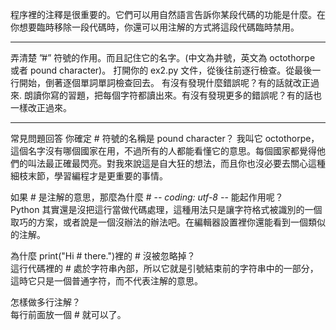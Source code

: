 程序裡的注釋是很重要的。它們可以用自然語言告訴你某段代碼的功能是什麼。在你想要臨時移除一段代碼時，你還可以用注解的方式將這段代碼臨時禁用。  
<hr>
弄清楚 ”#” 符號的作用。而且記住它的名字。(中文為井號，英文為 octothorpe 或者 pound character)。  
打開你的 ex2.py 文件，從後往前逐行檢查。從最後一行開始，倒著逐個單詞單詞檢查回去。  
有沒有發現什麼錯誤呢？有的話就改正過來.  
朗讀你寫的習題，把每個字符都讀出來。有沒有發現更多的錯誤呢？有的話也一樣改正過來。  
<hr>
常見問題回答
你確定 # 符號的名稱是 pound character？  
我叫它 octothorpe，這個名字沒有哪個國家在用，不過所有的人都能看懂它的意思。每個國家都覺得他們的叫法最正確最閃亮。對我來說這是自大狂的想法，而且你也沒必要去關心這種細枝末節，學習編程才是更重要的事情。
  
如果 # 是注解的意思，那麼為什麼 # -*- coding: utf-8 -*- 能起作用呢？  
Python 其實還是沒把這行當做代碼處理，這種用法只是讓字符格式被識別的一個取巧的方案，或者說是一個沒辦法的辦法吧。在編輯器設置裡你還能看到一個類似的注解。
  
為什麼 print("Hi # there.")裡的 # 沒被忽略掉？  
這行代碼裡的 # 處於字符串內部，所以它就是引號結束前的字符串中的一部分，這時它只是一個普通字符，而不代表注解的意思。

怎樣做多行注解？  
每行前面放一個 # 就可以了。